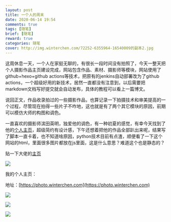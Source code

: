 ```yaml
---
layout: post
title: 一个人的周末
date: 2020-06-14 19:54
comments: true
tags: [随笔]
brief: [随笔]
reward: true
categories: 随笔
cover: http://img.winterchen.com/72252-6355964-16540009的副本2.jpg
---
```


这周休息一天，一个人在家挺无聊的，有很长一段时间没有拍照了，今天一整天把个人摄影作品主页建设完成，网站包含作品、素材、摄影师等模块，网站使用了github+hexo+github actions等技术，把原有的jenkins自动部署改为了github actions，一个超级好用的新技术，居然一直都没有注意到，以后需要把markdown文档写好提交就会自动发布，具体的教程可以看上一篇博文。

说回正文，作品收录拍过的一些摄影作品，也算记录一下拍摄技术和审美提高的一个过程，尽管现在拍得一些片子不咋地，这也就是有了两个其它模块的原因，前期可以模仿大师的构图和调色。

一直喜欢的摄影师滨田英明，独爱他的调色，有一种初夏的感觉，有幸今天找到了他的[个人主页](http://hideakihamada.com)，超级简约有设计感，下午还想着把他的作品全部趴出来呢，结果写了脚本一直卡着，也不知道啥原因，python技术目前有点渣，顺便看了一下这个网站的html，里面很多图片都放在js里面，这是什么意思？难道这个也是静态的？

贴一下大佬的[主页](http://hideakihamada.com)

![](http://img.winterchen.com/20200614-194329@2x.png)


我的个人主页：

地址：[https://photo.winterchen.com](https://photo.winterchen.com)

![](http://img.winterchen.com/20200614-194040@2x.png)


![](http://img.winterchen.com/20200614-194113@2x.png)


![](http://img.winterchen.com/20200614-194129@2x.png)






